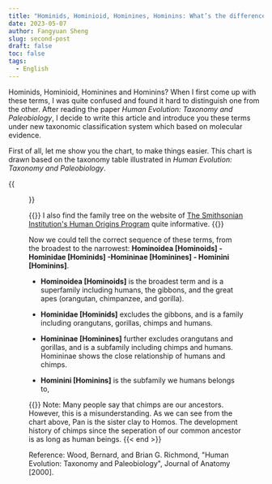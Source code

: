 ```yaml
---
title: "Hominids, Hominioid, Hominines, Hominins: What’s the difference?"
date: 2023-05-07
author: Fangyuan Sheng
slug: second-post
draft: false
toc: false
tags:
  - English
---
```

Hominids, Hominioid, Hominines and Hominins? When I first come up with these terms, I was quite confused and found it hard to distinguish one from the other. After reading the paper *Human Evolution: Taxonomy and Paleobiology*, I decide to write this article and introduce you these terms under new taxonomic classification system which based on molecular evidence.

First of all, let me show you the chart, to make things easier. This chart is drawn based on the taxonomy table illustrated in *Human Evolution: Taxonomy and Paleobiology*.


{{<figure src="https://hellenshengfy.github.io/Family tree.png" title="A taxonmoy tree drawn by myself">}}

  {{<block class="note">}}
I also find the family tree on the website of [The Smithsonian Institution's Human Origins Program](https://humanorigins.si.edu/evidence/human-family-tree) quite informative. {{<end>}}
  
Now we could tell the correct sequence of these terms, from the broadest to the narrowest: **Hominoidea [Hominoids] - Hominidae [Hominids] -Homininae [Hominines] - Hominini [Hominins]**. 

- **Hominoidea [Hominoids]** is the broadest term and is a superfamily including humans, the gibbons, and the great apes (orangutan, chimpanzee, and gorilla).

- **Hominidae [Hominids]** excludes the gibbons, and is a family including orangutans, gorillas, chimps and humans.

- **Homininae [Hominines]** further excludes orangutans and gorillas, and is a subfamily including chimps and humans. Homininae shows the close relationship of humans and chimps.

- **Hominini [Hominins]** is the subfamily we humans belongs to,


{{<block class="important" >}}
Note: Many people say that chimps are our ancestors. However, this is a misunderstanding. As we can see from the chart above, Pan is the sister clay to Homos. The development history of chimps since the seperation of our common ancestor is as long as human beings.
{{< end >}}

Reference: Wood, Bernard, and Brian G. Richmond, "Human Evolution: Taxonomy and Paleobiology", Journal of Anatomy [2000].
